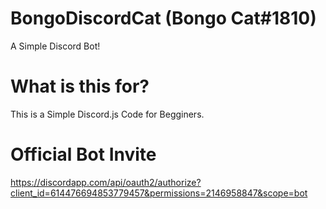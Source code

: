 # BongoDiscordCat (Bongo Cat#1810)
A Simple Discord Bot!

# What is this for?
This is a Simple Discord.js Code for Begginers.

# Official Bot Invite
https://discordapp.com/api/oauth2/authorize?client_id=614476694853779457&permissions=2146958847&scope=bot
